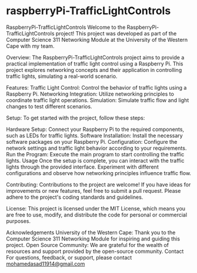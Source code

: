 # raspberryPi-TrafficLightControls

RaspberryPi-TrafficLightControls
Welcome to the RaspberryPi-TrafficLightControls project! This project was developed as part of the Computer Science 311 Networking Module at the University of the Western Cape with my team.

Overview: 
The RaspberryPi-TrafficLightControls project aims to provide a practical implementation of traffic light control using a Raspberry Pi. This project explores networking concepts and their application in controlling traffic lights, simulating a real-world scenario.

Features: 
Traffic Light Control: Control the behavior of traffic lights using a Raspberry Pi.
Networking Integration: Utilize networking principles to coordinate traffic light operations.
Simulation: Simulate traffic flow and light changes to test different scenarios.

Setup: 
To get started with the project, follow these steps:

Hardware Setup: Connect your Raspberry Pi to the required components, such as LEDs for traffic lights.
Software Installation: Install the necessary software packages on your Raspberry Pi.
Configuration: Configure the network settings and traffic light behavior according to your requirements.
Run the Program: Execute the main program to start controlling the traffic lights.
Usage
Once the setup is complete, you can interact with the traffic lights through the provided interface. Experiment with different configurations and observe how networking principles influence traffic flow.

Contributing: 
Contributions to the project are welcome! If you have ideas for improvements or new features, feel free to submit a pull request. Please adhere to the project's coding standards and guidelines.

License: 
This project is licensed under the MIT License, which means you are free to use, modify, and distribute the code for personal or commercial purposes.

Acknowledgements
University of the Western Cape: Thank you to the Computer Science 311 Networking Module for inspiring and guiding this project.
Open Source Community: We are grateful for the wealth of resources and support provided by the open-source community.
Contact
For questions, feedback, or support, please contact mohamedasad11914@gmail.com 
